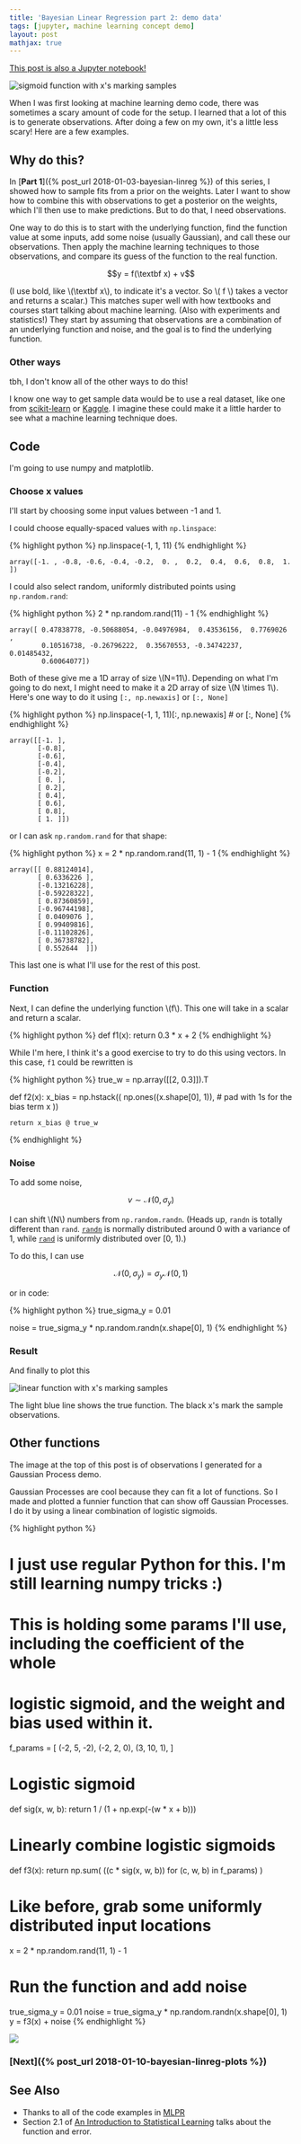 ```yaml
---
title: 'Bayesian Linear Regression part 2: demo data'
tags: [jupyter, machine learning concept demo]
layout: post
mathjax: true
---
```


[This post is also a Jupyter notebook!](https://github.com/jessstringham/blog/tree/master/notebooks/2018-01-08-bayesian-linreg-sample.ipynb)



![sigmoid function with x's marking samples](/assets/2018-01-08-sigmoid.png)

When I was first looking at machine learning demo code, there was sometimes a scary amount of code for the setup.
I learned that a lot of this is to generate observations.
After doing a few on my own, it's a little less scary! Here are a few examples.

## Why do this?

In [**Part 1**]({% post_url 2018-01-03-bayesian-linreg %}) of this series, I showed how
to sample fits from a prior on the weights.
Later I want to show how to combine this with observations to get a posterior on the weights, which I'll then use to make predictions. But to do that, I need observations.


One way to do this is to start with the underlying function, find the function value at some inputs, add some noise (usually Gaussian), and call these our observations. Then apply the machine learning techniques to those observations, and compare its guess of the function to the real function.

$$y = f(\textbf x) + v$$


(I use bold, like \\(\textbf x\\), to indicate it's a vector. So \\( f \\) takes a vector and returns a scalar.)
This matches super well with how textbooks and courses start talking about machine learning. (Also with experiments and statistics!) They start by assuming that observations are a combination of an underlying function and noise, and the goal is to find the underlying function.


### Other ways

tbh, I don't know all of the other ways to do this!

I know one way to get sample data would be to use a real dataset, like one from [scikit-learn](http://scikit-learn.org/stable/datasets/index.html) or [Kaggle](http://kaggle.com). I imagine these could make it a little harder to see what a machine learning technique does.

## Code

I'm going to use numpy and matplotlib.




### Choose x values

I'll start by choosing some input values between -1 and 1.

I could choose equally-spaced values with `np.linspace`:



{% highlight python %}
np.linspace(-1, 1, 11)
{% endhighlight %}




    array([-1. , -0.8, -0.6, -0.4, -0.2,  0. ,  0.2,  0.4,  0.6,  0.8,  1. ])

I could also select random, uniformly distributed points using `np.random.rand`:




{% highlight python %}
2 * np.random.rand(11) - 1
{% endhighlight %}




    array([ 0.47838778, -0.50688054, -0.04976984,  0.43536156,  0.7769026 ,
            0.10516738, -0.26796222,  0.35670553, -0.34742237,  0.01485432,
            0.60064077])
            

Both of these give me a 1D array of size \\(N=11\\). Depending on what I'm going to do next, I might need to make it a 2D array of size \\(N \times 1\\). Here's one way to do it using `[:, np.newaxis]` or `[:, None]`            



{% highlight python %}
np.linspace(-1, 1, 11)[:, np.newaxis]  # or [:, None]
{% endhighlight %}




    array([[-1. ],
           [-0.8],
           [-0.6],
           [-0.4],
           [-0.2],
           [ 0. ],
           [ 0.2],
           [ 0.4],
           [ 0.6],
           [ 0.8],
           [ 1. ]])
    
or I can ask `np.random.rand` for that shape:    



{% highlight python %}
x = 2 * np.random.rand(11, 1) - 1
{% endhighlight %}




    array([[ 0.88124014],
           [ 0.6336226 ],
           [-0.13216228],
           [-0.59228322],
           [ 0.87360859],
           [-0.96744198],
           [ 0.0409076 ],
           [ 0.99409816],
           [-0.11102826],
           [ 0.36738782],
           [ 0.552644  ]])
           

This last one is what I'll use for the rest of this post.


### Function

Next, I can define the underlying function \\(f\\). This one will take in a scalar and return a scalar.           



{% highlight python %}
def f1(x):
    return 0.3 * x + 2
{% endhighlight %}




While I'm here, I think it's a good exercise to try to do this using vectors. In this case, `f1` could be rewritten is




{% highlight python %}
true_w = np.array([[2, 0.3]]).T

def f2(x):
    x_bias = np.hstack((
        np.ones((x.shape[0], 1)),  # pad with 1s for the bias term
        x
    ))

    return x_bias @ true_w
{% endhighlight %}





### Noise

To add some noise,

$$v \sim \mathcal N(0, \sigma_y)$$

I can shift \\(N\\) numbers from `np.random.randn`. (Heads up, `randn` is totally different than `rand`. [`randn`](https://docs.scipy.org/doc/numpy/reference/generated/numpy.random.randn.html) is normally distributed around 0 with a variance of 1, while [`rand`](https://docs.scipy.org/doc/numpy/reference/generated/numpy.random.rand.html) is uniformly distributed over [0, 1).)

To do this, I can use

$$\mathcal N(0, \sigma_y) = \sigma_y \mathcal N(0, 1)$$

or in code:




{% highlight python %}
true_sigma_y = 0.01

noise = true_sigma_y * np.random.randn(x.shape[0], 1)
{% endhighlight %}





### Result

And finally to plot this

![linear function with x's marking samples](/assets/2018-01-08-linear-sample-example.png)



The light blue line shows the true function. The black x's mark the sample observations.


## Other functions

The image at the top of this post is of observations I generated for a Gaussian Process demo.

Gaussian Processes are cool because they can fit a lot of functions. So I made and plotted
a funnier function that can show off Gaussian Processes.
I do it by using a linear combination of logistic sigmoids.



{% highlight python %}
# I just use regular Python for this. I'm still learning numpy tricks :)
# This is holding some params I'll use, including the coefficient of the whole
# logistic sigmoid, and the weight and bias used within it.
f_params = [
    (-2, 5, -2),
    (-2, 2, 0),
    (3, 10, 1),
]

# Logistic sigmoid
def sig(x, w, b):
    return 1 / (1 + np.exp(-(w * x + b)))

# Linearly combine logistic sigmoids
def f3(x): return np.sum(
    ((c * sig(x, w, b)) for (c, w, b) in f_params)
)

# Like before, grab some uniformly distributed input locations
x = 2 * np.random.rand(11, 1) - 1

# Run the function and add noise
true_sigma_y = 0.01
noise = true_sigma_y * np.random.randn(x.shape[0], 1)
y = f3(x) + noise
{% endhighlight %}




![](/assets/2018-01-08-sigmoid.png)



### [Next]({% post_url 2018-01-10-bayesian-linreg-plots %})

## See Also

 - Thanks to all of the code examples in [MLPR](http://www.inf.ed.ac.uk/teaching/courses/mlpr/2017/notes/)
 - Section 2.1 of [An Introduction to Statistical Learning](http://www-bcf.usc.edu/~gareth/ISL/) talks about the function and error.

